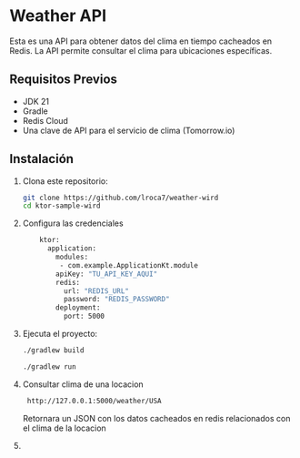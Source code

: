 # Weather API

Esta es una API para obtener datos del clima en tiempo cacheados en Redis. La API permite consultar el clima para ubicaciones específicas.

## Requisitos Previos

- JDK 21
- Gradle
- Redis Cloud
- Una clave de API para el servicio de clima (Tomorrow.io)

## Instalación

1. Clona este repositorio:

   ```bash
   git clone https://github.com/lroca7/weather-wird
   cd ktor-sample-wird
2. Configura las credenciales
    ```bash
        ktor:
          application:
            modules:
             - com.example.ApplicationKt.module
            apiKey: "TU_API_KEY_AQUI"
            redis:
              url: "REDIS_URL"
              password: "REDIS_PASSWORD"
            deployment:
              port: 5000

3. Ejecuta el proyecto:

   ```bash
   ./gradlew build

   ./gradlew run
   
4. Consultar clima de una locacion

   ```bash
    http://127.0.0.1:5000/weather/USA
   ```
   Retornara un JSON con los datos cacheados en redis relacionados con el clima de la locacion

5. 